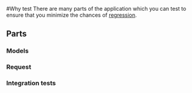 #Why test
There are many parts of the application which you can test to ensure that you minimize the chances of [regression](http://en.wikipedia.org/wiki/Software_regression).

## Parts

### Models

### Request

### Integration tests
